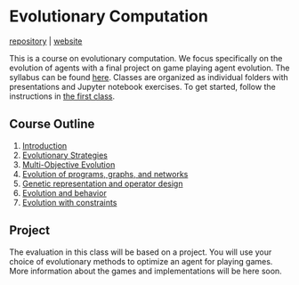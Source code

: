 # Evolutionary Computation

[repository](https://github.com/d9w/evolution/) | [website](https://d9w.github.io/evolution/)

This is a course on evolutionary computation. We focus specifically on the
evolution of agents with a final project on game playing agent evolution. The
syllabus can be found [here](syllabus.pdf). Classes are organized as individual
folders with presentations and Jupyter notebook exercises. To get started,
follow the instructions in [the first class](1_introduction).

## Course Outline

1. [Introduction](1_introduction)
2. [Evolutionary Strategies](2_strategies)
3. [Multi-Objective Evolution](3_moo)
4. [Evolution of programs, graphs, and networks](4_gp)
5. [Genetic representation and operator design](5_ops)
6. [Evolution and behavior](6_behavior)
7. [Evolution with constraints](7_constraints)

## Project

The evaluation in this class will be based on a project. You will use your
choice of evolutionary methods to optimize an agent for playing games. More
information about the games and implementations will be here soon.
